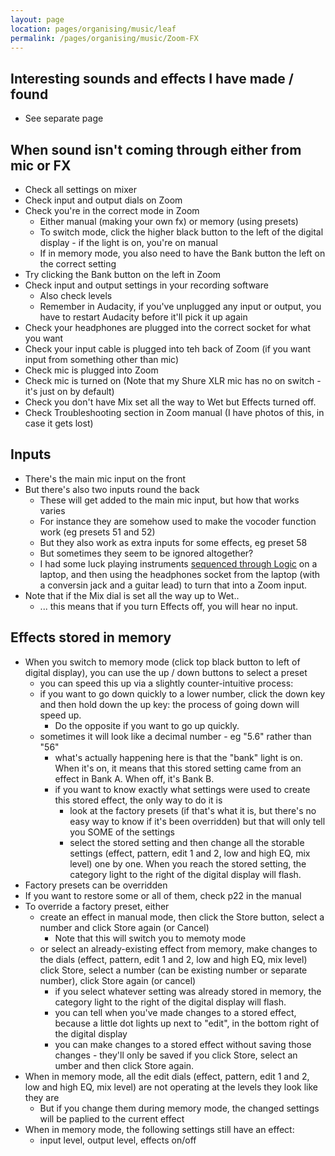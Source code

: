 ```yaml
---
layout: page
location: pages/organising/music/leaf
permalink: /pages/organising/music/Zoom-FX
---
```


## Interesting sounds and effects I have made / found

- See separate page

## When sound isn't coming through either from mic or FX

- Check all settings on mixer
- Check input and output dials on Zoom
- Check you're in the correct mode in Zoom
    - Either manual (making your own fx) or memory (using presets)
    - To switch mode, click the higher black button to the left of the digital display - if the light is on, you're on manual
    - If in memory mode, you also need to have the Bank button the left on the correct setting
- Try clicking the Bank button on the left in Zoom
- Check input and output settings in your recording software
    - Also check levels
    - Remember in Audacity, if you've unplugged any input or output, you have to restart Audacity before it'll pick it up again
- Check your headphones are plugged into the correct socket for what you want
- Check your input cable is plugged into teh back of Zoom (if you want input from something other than mic)
- Check mic is plugged into Zoom
- Check mic is turned on (Note that my Shure XLR mic has no on switch - it's just on by default)
- Check you don't have Mix set all the way to Wet but Effects turned off.
- Check Troubleshooting section in Zoom manual (I have photos of this, in case it gets lost)

## Inputs

- There's the main mic input on the front
- But there's also two inputs round the back
    - These will get added to the main mic input, but how that works varies
    - For instance they are somehow used to make the vocoder function work (eg presets 51 and 52)
    - But they also work as extra inputs for some effects, eg preset 58
    - But sometimes they seem to be ignored altogether?
    - I had some luck playing instruments [sequenced through Logic](/pages/organising/music/Logic#sequencing-notes) on a laptop, and then using the headphones socket from the laptop (with a conversin jack and a guitar lead) to turn that into a Zoom input.
- Note that if the Mix dial is set all the way up to Wet..  
    - ... this means that if you turn Effects off, you will hear no input.

## Effects stored in memory

- When you switch to memory mode (click top black button to left of digital display), you can use the up / down buttons to select a preset
    - you can speed this up via a slightly counter-intuitive process:
    - if you want to go down quickly to a lower number, click the down key and then hold down the up key: the process of going down will speed up. 
        - Do the opposite if you want to go up quickly.
    - sometimes it will look like a decimal number - eg "5.6" rather than "56"
        - what's actually happening here is that the "bank" light is on. When it's on, it means that this stored setting came from an effect in Bank A. When off, it's Bank B.
        - if you want to know exactly what settings were used to create this stored effect, the only way to do it is 
            - look at the factory presets (if that's what it is, but there's no easy way to know if it's been overridden) but that will only tell you SOME of the settings
            - select the stored setting and then change all the storable settings (effect, pattern, edit 1 and 2, low and high EQ, mix level) one by one. When you reach the stored setting, the category light to the right of the digital display will flash.
- Factory presets can be overridden
- If you want to restore some or all of them, check p22 in the manual
- To override a factory preset, either 
    - create an effect in manual mode, then click the Store button, select a number and click Store again (or Cancel)
        - Note that this will switch you to memoty mode
    - or select an already-existing effect from memory, make changes to the dials (effect, pattern, edit 1 and 2, low and high EQ, mix level) click Store, select a number (can be existing number or separate number), click Store again (or cancel)
        - if you select whatever setting was already stored in memory, the category light to the right of the digital display will flash.
        - you can tell when you've made changes to a stored effect, because a little dot lights up next to "edit", in the bottom right of the digital display
        - you can make changes to a stored effect without saving those changes - they'll only be saved if you click Store, select an umber and then click Store again.
- When in memory mode, all the edit dials (effect, pattern, edit 1 and 2, low and high EQ, mix level) are not operating at the levels they look like they are
    - But if you change them during memory mode, the changed settings will be paplied to the current effect
- When in memory mode, the following settings still have an effect:
    - input level, output level, effects on/off